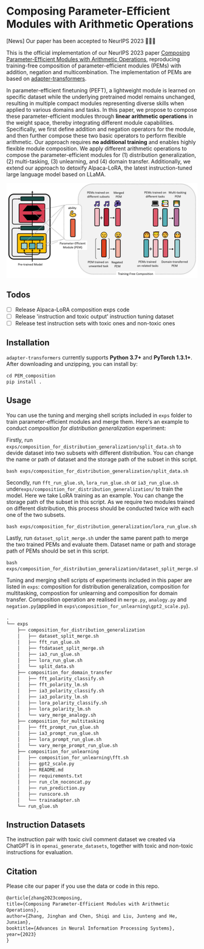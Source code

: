# Composing Parameter-Efficient Modules with Arithmetic Operations

\[News\] Our paper has been accepted to NeurIPS 2023 🎉🎉🎉

This is the official implementation of our NeurIPS 2023 paper [Composing Parameter-Efficient Modules with Arithmetic Operations](https://arxiv.org/abs/2306.14870), reproducing training-free composition of parameter-efficient modules (PEMs) with addition, negation and multicombination. The implementation of PEMs are based on [adapter-transformers](https://github.com/adapter-hub/adapter-transformers).

In parameter-efficient finetuning (PEFT), a lightweight module is learned on specific dataset while the underlying pretrained model remains unchanged, resulting in multiple compact modules representing diverse skills when applied to various domains and tasks. In this paper, we propose to compose these parameter-efficient modules through **linear arithmetic operations** in the weight space, thereby integrating different module capabilities. Specifically, we first define addition and negation operators for the module, and then further compose these two basic operators to perform flexible arithmetic. Our approach requires **no additional training** and enables highly flexible module composition.  We apply different arithmetic operations to compose the parameter-efficient modules for (1) distribution generalization, (2) multi-tasking, (3) unlearning, and (4) domain transfer. Additionally, we extend our approach to detoxify Alpaca-LoRA, the latest instruction-tuned large language model based on LLaMA. 

![main_image](imgs/main.png)

## Todos
- [ ] Release Alpaca-LoRA composition exps code
- [ ] Release 'instruction and toxic output' instruction tuning dataset
- [ ] Release test instruction sets with toxic ones and non-toxic ones

## Installation

`adapter-transformers` currently supports **Python 3.7+** and **PyTorch 1.3.1+**.
After downloading and unzipping, you can install by:

```
cd PEM_composition
pip install .
```

## Usage

You can use the tuning and merging shell scripts included in `exps` folder to train parameter-efficient modules and merge them. Here's an example to conduct *composition for distribution generalization* experiment:

Firstly, run `exps/composition_for_distribution_generalization/split_data.sh` to devide dataset into two subsets with different distribution. You can change the name or path of dataset and the storage path of the subset in this script.

```
bash exps/composition_for_distribution_generalization/split_data.sh
```

Secondly, run `fft_run_glue.sh`, `lora_run_glue.sh` or `ia3_run_glue.sh` under`exps/composition_for_distribution_generalization/` to train the model. Here we take LoRA training as an example. You can change the storage path of the subset in this script. As we require two modules trained on different distribution, this process should be conducted twice with each one of the two subsets.

```
bash exps/composition_for_distribution_generalization/lora_run_glue.sh
```

Lastly, run `dataset_split_merge.sh` under the same parent path to merge the two trained PEMs and evaluate them. Dataset name or path and storage path of PEMs should be set in this script. 

```
bash exps/composition_for_distribution_generalization/dataset_split_merge.sh
```

Tuning and merging shell scripts of experiments included in this paper are listed in `exps`: composition for distribution generalization, composition for multitasking, compostion for unlearning and composition for domain transfer. Composition operation are realised in `merge.py`, `analogy.py` and `negation.py`(applied in `exps\composition_for_unlearning\gpt2_scale.py`).

```
.
└── exps
    ├── composition_for_distribution_generalization
    │   ├── dataset_split_merge.sh
    │   ├── fft_run_glue.sh
    │   ├── ftdataset_split_merge.sh
    │   ├── ia3_run_glue.sh
    │   ├── lora_run_glue.sh
    │   └── split_data.sh
    ├── composition_for_domain_transfer
    │   ├── fft_polarity_classify.sh
    │   ├── fft_polarity_lm.sh
    │   ├── ia3_polarity_classify.sh
    │   ├── ia3_polarity_lm.sh
    │   ├── lora_polarity_classify.sh
    │   ├── lora_polarity_lm.sh
    │   └── vary_merge_analogy.sh
    ├── composition_for_multitasking
    │   ├── fft_prompt_run_glue.sh
    │   ├── ia3_prompt_run_glue.sh
    │   ├── lora_prompt_run_glue.sh
    │   └── vary_merge_prompt_run_glue.sh
    ├── composition_for_unlearning
    │   ├── composition_for_unlearning\fft.sh
    │   ├── gpt2_scale.py
    │   ├── README.md
    │   ├── requirements.txt
    │   ├── run_clm_noconcat.py
    │   ├── run_prediction.py
    │   ├── runscore.sh
    │   └── trainadapter.sh
    └── run_glue.sh
```


## Instruction Datasets
The instruction pair with toxic civil comment dataset we created via ChatGPT is in `openai_generate_datasets`, together with toxic and non-toxic instructions for evaluation.

## Citation
Please cite our paper if you use the data or code in this repo.
```
@article{zhang2023composing,
title={Composing Parameter-Efficient Modules with Arithmetic Operations}, 
author={Zhang, Jinghan and Chen, Shiqi and Liu, Junteng and He, Junxian},
booktitle={Advances in Neural Information Processing Systems},
year={2023}
}
```
